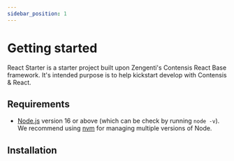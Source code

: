 ```yaml
---
sidebar_position: 1
---
```


# Getting started

React Starter is a starter project built upon Zengenti's Contensis React Base framework. It's intended purpose is to help kickstart develop with Contensis & React.

## Requirements

- [Node.js](https://nodejs.org/en) version 16 or above (which can be check by running `node -v`). We recommend using [nvm](https://github.com/nvm-sh/nvm) for managing multiple versions of Node.

## Installation
